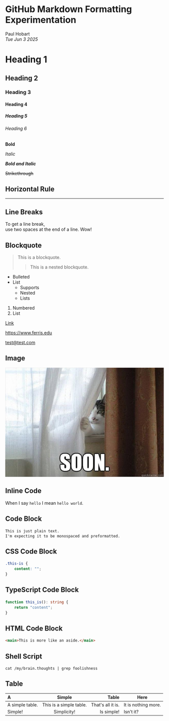 # GitHub Markdown Formatting Experimentation

Paul Hobart  
*Tue Jun 3 2025*

# Heading 1

## Heading 2

### Heading 3

#### Heading 4

##### Heading 5

###### Heading 6

**Bold**

*Italic*

***Bold and Italic***

~~Strikethrough~~

## Horizontal Rule

---

## Line Breaks

To get a line break,  
use two spaces at the end of a line.
Wow!

## Blockquote

> This is a blockquote.
>> This is a nested blockquote.

- Bulleted
- List
  - Supports
  - Nested
  - Lists

1. Numbered
2. List

[Link](https://www.ferris.edu)

<https://www.ferris.edu>

<test@test.com>

## Image

![Image](/assets/images/soon.jpg)

## Inline Code

When I say `hello` I mean `hello world`.

## Code Block

```
This is just plain text.
I'm expecting it to be monospaced and preformatted.
```

## CSS Code Block

```css
.this-is {
    content: "";
}
```

## TypeScript Code Block

```typescript
function this_is(): string {
    return "content";
}
```

## HTML Code Block
```html
<main>This is more like an aside.</main>
```

## Shell Script

```shell
cat /my/brain.thoughts | grep foolishness
```

## Table

| A               |         Simple          |             Table | Here                |
|:----------------|:-----------------------:|------------------:|---------------------|
| A simple table. | This is a simple table. | That's all it is. | It is nothing more. |
| Simple!         |       Simplicity!       |        Is simple! | Isn't it?           |

